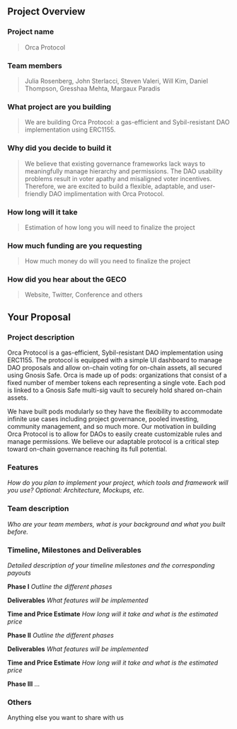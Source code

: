 ## Project Overview

### Project name
> Orca Protocol
### Team members 
> Julia Rosenberg, John Sterlacci, Steven Valeri, Will Kim, Daniel Thompson, Gresshaa Mehta, Margaux Paradis
### What project are you building 
> We are building Orca Protocol: a gas-efficient and Sybil-resistant DAO implementation using ERC1155.
### Why did you decide to build it 
> We believe that existing governance frameworks lack ways to meaningfully manage hierarchy and permissions. The DAO usability problems result in voter apathy and misaligned voter incentives. Therefore, we are excited to build a flexible, adaptable, and user-friendly DAO implimentation with Orca Protocol. 
### How long will it take 
> Estimation of how long you will need to finalize the project
### How much funding are you requesting  
> How much money do will you need to finalize the project
### How did you hear about the GECO
> Website, Twitter, Conference and others

## Your Proposal 
### Project description
Orca Protocol is a gas-efficient, Sybil-resistant DAO implementation using ERC1155. The protocol is equipped with a simple UI dashboard to manage DAO proposals and allow on-chain voting for on-chain assets, all secured using Gnosis Safe. Orca is made up of pods: organizations that consist of a fixed number of member tokens each representing a single vote. Each pod is linked to a Gnosis Safe multi-sig vault to securely hold shared on-chain assets.  

We have built pods modularly so they have the flexibility to accommodate infinite use cases including project governance, pooled investing, community management, and so much more. Our motivation in building Orca Protocol is to allow for DAOs to easily create customizable rules and manage permissions. We believe our adaptable protocol is a critical step toward on-chain governance reaching its full potential.
### Features
_How do you plan to implement your project, which tools and framework will you use? Optional: Architecture, Mockups, etc._
### Team description
_Who are your team members, what is your background and what you built before._
### Timeline, Milestones and Deliverables
_Detailed description of your timeline milestones and the corresponding payouts_

**Phase I**  			_Outline the different phases_

**Deliverables** 			_What features will be implemented_

**Time and Price Estimate**	_How long will it take and what is the estimated price_

**Phase II**  			_Outline the different phases_

**Deliverables** 			_What features will be implemented_

**Time and Price Estimate**	_How long will it take and what is the estimated price_

**Phase III**  			_..._


### Others	 
Anything else you want to share with us
